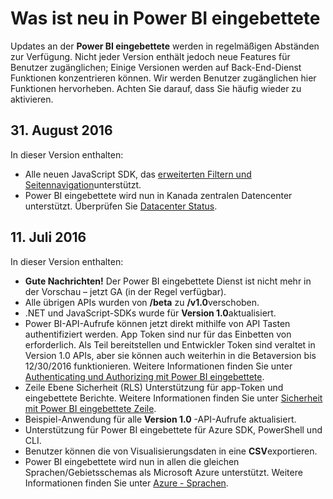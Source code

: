 <properties
   pageTitle="Was ist neu in Power BI eingebettete"
   description="Abrufen Sie die neueste Informationen über in Power BI eingebettete Neuigkeiten"
   services="power-bi-embedded"
   documentationCenter=""
   authors="guyinacube"
   manager="erikre"
   editor=""
   tags=""/>
<tags
   ms.service="power-bi-embedded"
   ms.devlang="NA"
   ms.topic="article"
   ms.tgt_pltfrm="NA"
   ms.workload="powerbi"
   ms.date="10/04/2016"
   ms.author="asaxton"/>

# <a name="whats-new-in-power-bi-embedded"></a>Was ist neu in Power BI eingebettete

Updates an der **Power BI eingebettete** werden in regelmäßigen Abständen zur Verfügung. Nicht jeder Version enthält jedoch neue Features für Benutzer zugänglichen; Einige Versionen werden auf Back-End-Dienst Funktionen konzentrieren können. Wir werden Benutzer zugänglichen hier Funktionen hervorheben. Achten Sie darauf, dass Sie häufig wieder zu aktivieren.

## <a name="august-31st-2016"></a>31. August 2016

In dieser Version enthalten:

- Alle neuen JavaScript SDK, das [erweiterten Filtern und Seitennavigation](power-bi-embedded-interact-with-reports.md)unterstützt.
- Power BI eingebettete wird nun in Kanada zentralen Datencenter unterstützt. Überprüfen Sie [Datacenter Status](https://azure.microsoft.com/status/).

## <a name="july-11th-2016"></a>11. Juli 2016

In dieser Version enthalten:

-    **Gute Nachrichten!** Der Power BI eingebettete Dienst ist nicht mehr in der Vorschau – jetzt GA (in der Regel verfügbar).  
-    Alle übrigen APIs wurden von **/beta** zu **/v1.0**verschoben.
-    .NET und JavaScript-SDKs wurde für **Version 1.0**aktualisiert.
-    Power BI-API-Aufrufe können jetzt direkt mithilfe von API Tasten authentifiziert werden. App Token sind nur für das Einbetten von erforderlich. Als Teil bereitstellen und Entwickler Token sind veraltet in Version 1.0 APIs, aber sie können auch weiterhin in die Betaversion bis 12/30/2016 funktionieren. Weitere Informationen finden Sie unter [Authenticating und Authorizing mit Power BI eingebettete](power-bi-embedded-app-token-flow.md).
-    Zeile Ebene Sicherheit (RLS) Unterstützung für app-Token und eingebettete Berichte. Weitere Informationen finden Sie unter [Sicherheit mit Power BI eingebettete Zeile](power-bi-embedded-rls.md).
-    Beispiel-Anwendung für alle **Version 1.0** -API-Aufrufe aktualisiert.
-    Unterstützung für Power BI eingebettete für Azure SDK, PowerShell und CLI.
-    Benutzer können die von Visualisierungsdaten in eine **CSV**exportieren.
-    Power BI eingebettete wird nun in allen die gleichen Sprachen/Gebietsschemas als Microsoft Azure unterstützt. Weitere Informationen finden Sie unter [Azure - Sprachen](http://social.technet.microsoft.com/wiki/contents/articles/4234.windows-azure-extent-of-localization.aspx).

